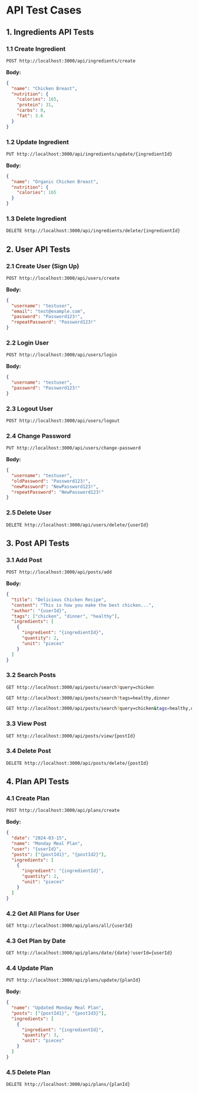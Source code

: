 # API Test Cases

## 1. Ingredients API Tests
### 1.1 Create Ingredient

```bash
POST http://localhost:3000/api/ingredients/create
```

**Body:**
```JSON
{
  "name": "Chicken Breast",
  "nutrition": {
    "calories": 165,
    "protein": 31,
    "carbs": 0,
    "fat": 3.6
  }
}
```

### 1.2 Update Ingredient
```bash
PUT http://localhost:3000/api/ingredients/update/{ingredientId}
```

**Body:**
```JSON
{
  "name": "Organic Chicken Breast",
  "nutrition": {
    "calories": 165
  }
}
```

### 1.3 Delete Ingredient
```bash
DELETE http://localhost:3000/api/ingredients/delete/{ingredientId}
```

## 2. User API Tests
### 2.1 Create User (Sign Up)
```bash
POST http://localhost:3000/api/users/create
```

**Body:**
```JSON
{
  "username": "testuser",
  "email": "test@example.com",
  "password": "Password123!",
  "repeatPassword": "Password123!"
}
```

### 2.2 Login User
```bash
POST http://localhost:3000/api/users/login
```

**Body:**
```JSON
{
  "username": "testuser",
  "password": "Password123!"
}
```

### 2.3 Logout User
```bash
POST http://localhost:3000/api/users/logout
```

### 2.4 Change Password
```bash
PUT http://localhost:3000/api/users/change-password
```

**Body:**
```JSON
{
  "username": "testuser",
  "oldPassword": "Password123!",
  "newPassword": "NewPassword123!",
  "repeatPassword": "NewPassword123!"
}
```

### 2.5 Delete User
```bash
DELETE http://localhost:3000/api/users/delete/{userId}
```

## 3. Post API Tests

### 3.1 Add Post
```bash
POST http://localhost:3000/api/posts/add
```

**Body:**
```JSON
{
  "title": "Delicious Chicken Recipe",
  "content": "This is how you make the best chicken...",
  "author": "{userId}",
  "tags": ["chicken", "dinner", "healthy"],
  "ingredients": [
    {
      "ingredient": "{ingredientId}",
      "quantity": 2,
      "unit": "pieces"
    }
  ]
}
```

### 3.2 Search Posts
```bash
GET http://localhost:3000/api/posts/search?query=chicken
```

```bash
GET http://localhost:3000/api/posts/search?tags=healthy,dinner
```

```bash
GET http://localhost:3000/api/posts/search?query=chicken&tags=healthy,dinner
```

### 3.3 View Post
```bash
GET http://localhost:3000/api/posts/view/{postId}
```

### 3.4 Delete Post
```bash
DELETE http://localhost:3000/api/posts/delete/{postId}
```

## 4. Plan API Tests

### 4.1 Create Plan
```bash
POST http://localhost:3000/api/plans/create
```

**Body:**
```JSON
{
  "date": "2024-03-15",
  "name": "Monday Meal Plan",
  "user": "{userId}",
  "posts": ["{postId1}", "{postId2}"],
  "ingredients": [
    {
      "ingredient": "{ingredientId}",
      "quantity": 2,
      "unit": "pieces"
    }
  ]
}
```

### 4.2 Get All Plans for User
```bash
GET http://localhost:3000/api/plans/all/{userId}
```

### 4.3 Get Plan by Date
```bash
GET http://localhost:3000/api/plans/date/{date}?userId={userId}
```

### 4.4 Update Plan
```bash
PUT http://localhost:3000/api/plans/update/{planId}
```

**Body:**
```JSON
{
  "name": "Updated Monday Meal Plan",
  "posts": ["{postId1}", "{postId3}"],
  "ingredients": [
    {
      "ingredient": "{ingredientId}",
      "quantity": 3,
      "unit": "pieces"
    }
  ]
}
```

### 4.5 Delete Plan
```bash
DELETE http://localhost:3000/api/plans/{planId}
```